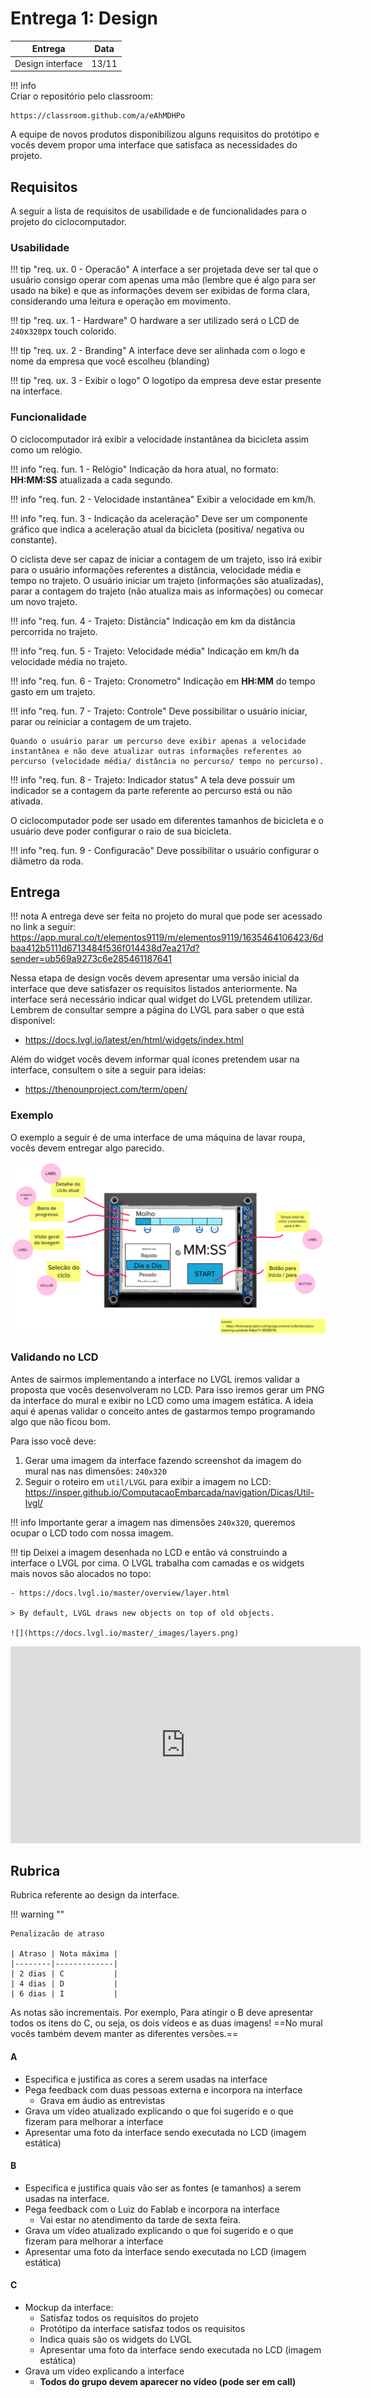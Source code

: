 # Entrega 1: Design

| Entrega          | Data  |
|------------------|-------|
| Design interface | 13/11 |

!!! info  
    Criar o repositório pelo classroom:

    https://classroom.github.com/a/eAhMDHPo
    

A equipe de novos produtos disponibilizou alguns requisitos do protótipo e vocês devem propor uma interface que satisfaca as necessidades do projeto.

## Requisitos

A seguir a lista de requisitos de usabilidade e de funcionalidades para o projeto do ciclocomputador.

### Usabilidade

!!! tip "req. ux. 0 - Operacão"
    A interface a ser projetada deve ser tal que o usuário consigo operar com apenas uma mão (lembre que é algo para ser usado na bike) e que as informações devem ser exibidas de forma clara, considerando uma leitura e operação em movimento.

!!! tip "req. ux. 1 - Hardware"
     O hardware a ser utilizado será o LCD de `240`x`320`px touch colorido.
     
!!! tip "req. ux. 2 - Branding"
    A interface deve ser alinhada com o logo e nome da empresa que você escolheu (blanding)
     
!!! tip "req. ux. 3 - Exibir o logo"
    O logotipo da empresa deve estar presente na interface.
     
### Funcionalidade

O ciclocomputador irá exibir a velocidade instantânea da bicicleta assim como um relógio.

!!! info "req. fun. 1 - Relógio"
    Indicação da hora atual, no formato: **HH:MM:SS** atualizada a cada segundo.

!!! info "req. fun. 2 - Velocidade instantânea"
    Exibir a velocidade em km/h.

!!! info "req. fun. 3 - Indicação da aceleração"
    Deve ser um componente gráfico que indica a aceleração atual da bicicleta (positiva/ negativa ou constante).

O ciclista deve ser capaz de iniciar a contagem de um trajeto, isso irá exibir para o usuário informações referentes a distância, velocidade média e tempo no trajeto. O usuário iniciar um trajeto (informações são atualizadas), parar a contagem do trajeto (não atualiza mais as informações) ou comecar um novo trajeto.

!!! info "req. fun. 4 - Trajeto: Distância"
    Indicação em km da distância percorrida no trajeto.

!!! info "req. fun. 5 - Trajeto: Velocidade média"
    Indicação em km/h da velocidade média no trajeto.

!!! info "req. fun. 6 - Trajeto: Cronometro"
    Indicação em **HH:MM** do tempo gasto em um trajeto.

!!! info "req. fun. 7 - Trajeto: Controle"
    Deve possibilitar o usuário iniciar, parar ou reiniciar a contagem de um trajeto.

    Quando o usuário parar um percurso deve exibir apenas a velocidade instantânea e não deve atualizar outras informações referentes ao percurso (velocidade média/ distância no percurso/ tempo no percurso).

!!! info "req. fun. 8 - Trajeto: Indicador status"
    A tela deve possuir um indicador se a contagem da parte referente ao percurso está ou não ativada.

O ciclocomputador pode ser usado em diferentes tamanhos de bicicleta e o usuário deve poder configurar o raio de sua bicicleta.

!!! info "req. fun. 9 - Configuracão"
    Deve possibilitar o usuário configurar o diâmetro da roda.

## Entrega

!!! nota
    A entrega deve ser feita no projeto do mural que pode ser acessado no link a seguir:
    https://app.mural.co/t/elementos9119/m/elementos9119/1635464106423/6dbaa412b5111d6713484f536f014438d7ea217d?sender=ub569a9273c6e285461187641

Nessa etapa de design vocês devem apresentar uma versão inicial da interface que deve satisfazer os requisitos listados anteriormente. Na interface será necessário indicar qual widget do LVGL pretendem utilizar. Lembrem de consultar sempre a página do LVGL para saber o que está disponível:

- https://docs.lvgl.io/latest/en/html/widgets/index.html

Além do widget vocês devem informar qual ícones pretendem usar na interface, consultem o site a seguir para ideias:

- https://thenounproject.com/term/open/

### Exemplo

O exemplo a seguir é de uma interface de uma máquina de lavar roupa, vocês devem entregar algo parecido.

![](exemplo.png)

### Validando no LCD

Antes de sairmos implementando a interface no LVGL iremos validar a proposta que vocês desenvolveram no LCD. Para isso iremos gerar um PNG da interface do mural e exibir no LCD como uma imagem estática. A ideia aqui é apenas validar o conceito antes de gastarmos tempo programando algo que não ficou bom.


Para isso você deve:

1. Gerar uma imagem da interface fazendo screenshot da imagem do mural nas nas dimensões: `240x320`
1. Seguir o roteiro em `util/LVGL` para exibir a imagem no LCD: https://insper.github.io/ComputacaoEmbarcada/navigation/Dicas/Util-lvgl/

!!! info
    Importante gerar a imagem nas dimensões `240x320`, queremos ocupar o LCD todo com nossa imagem.
    
!!! tip
    Deixei a imagem desenhada no LCD e então vá construindo a interface o LVGL por cima. O LVGL trabalha com camadas e os widgets mais novos são alocados no topo:
    
    - https://docs.lvgl.io/master/overview/layer.html
    
    > By default, LVGL draws new objects on top of old objects.
    
    ![](https://docs.lvgl.io/master/_images/layers.png)

<iframe width="560" height="315" src="https://www.youtube.com/embed/aMafQWIxyCg" title="YouTube video player" frameborder="0" allow="accelerometer; autoplay; clipboard-write; encrypted-media; gyroscope; picture-in-picture" allowfullscreen></iframe>

## Rubrica

Rubrica referente ao design da interface.

!!! warning ""

    Penalizacão de atraso

    | Atraso | Nota máxima |
    |--------|-------------|
    | 2 dias | C           |
    | 4 dias | D           |
    | 6 dias | I           |

As notas são incrementais. Por exemplo, Para atingir o B deve apresentar todos os itens do C, ou seja, os dois vídeos e as duas imagens! ==No mural vocês também devem manter as diferentes versões.==

#### A

- Especifica e justifica as cores a serem usadas na interface
- Pega feedback com duas pessoas externa e incorpora na interface
    - Grava em áudio as entrevistas
- Grava um vídeo atualizado explicando o que foi sugerido e o que fizeram para melhorar a interface
- Apresentar uma foto da interface sendo executada no LCD (imagem estática)

#### B

- Especifica e justifica quais vão ser as fontes (e tamanhos) a serem usadas na interface.
- Pega feedback com o Luiz do Fablab e incorpora na interface
    - Vai estar no atendimento da tarde de sexta feira.
- Grava um vídeo atualizado explicando o que foi sugerido e o que fizeram para melhorar a interface
- Apresentar uma foto da interface sendo executada no LCD (imagem estática)

#### C

- Mockup da interface:
    - Satisfaz todos os requisitos do projeto
    - Protótipo da interface satisfaz todos os requisitos
    - Indica quais são os widgets do LVGL 
    - Apresentar uma foto da interface sendo executada no LCD (imagem estática)
- Grava um vídeo explicando a interface
    - **Todos do grupo devem aparecer no vídeo (pode ser em call)**
